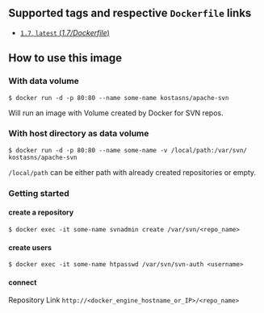 ## Supported tags and respective `Dockerfile` links
- [`1.7`, `latest` (*1.7/Dockerfile*)](https://github.com/KostasNS/apache-svn-docker/blob/master/1.7/Dockerfile)

## How to use this image 
### With data volume
```console
$ docker run -d -p 80:80 --name some-name kostasns/apache-svn
```
Will run an image with Volume created by Docker for SVN repos.

### With host directory as data volume 
```console
$ docker run -d -p 80:80 --name some-name -v /local/path:/var/svn/ kostasns/apache-svn
```
`/local/path` can be either path with already created repositories or empty. 

### Getting started
#### create a repository
```console
$ docker exec -it some-name svnadmin create /var/svn/<repo_name>
```

#### create users 
```console
$ docker exec -it some-name htpasswd /var/svn/svn-auth <username>
```

#### connect
Repository Link
`http://<docker_engine_hostname_or_IP>/<repo_name>`
